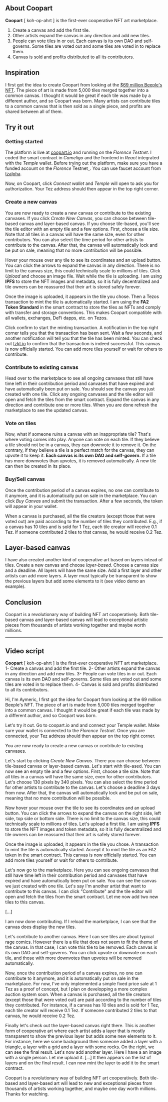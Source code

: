 ## About Coopart

**Coopart** [ koh-op-ahrt ] is the first-ever cooperative NFT art marketplace. 
1. Create a canvas and add the first tile.
2. Other artists expand the canvas in any direction and add new tiles.
3. People can vote tiles in or out. Each canvas is its own DAO and self-governs. Some tiles are voted out and some tiles are voted in to replace them.
4. Canvas is sold and profits distributed to all its contributors.

## Inspiration

I first got the idea to create Coopart from looking at the [$69 million Beeple's NFT](https://www.theverge.com/2021/3/11/22325054/beeple-christies-nft-sale-cost-everydays-69-million). The piece of art is made from 5,000 tiles merged together into a common canvas. I thought it would be great if each tile was made by a different author, and so Coopart was born. Many artists can contribute tiles to a common canvas that is then sold as a single piece, and profits are shared between all of them.

## Try it out

### Getting started

The platform is live at [coopart.io](https://coopart.io) and running on the _Florence Testnet_. I coded the smart contract in _Cameligo_ and the frontend in _React_ integrated with the _Temple_ wallet. Before trying out the platform, make sure you have a funded account on the _Florence_ Testnet_. You can use faucet account from [tzalpha](https://faucet.tzalpha.net/). 

Now, on Coopart, click _Connect wallet_ and _Temple_ will open to ask you for authorization. Your Tez address should then appear in the top right corner.

### Create a new canvas

You are now ready to create a new canvas or contribute to the existing canvases. If you click _Create New Canvas_, you can choose between tile-based canvas and layer-based canvas. If you choose tile-based, you'll see the tile editor with an empty tile and a few options. First, choose a tile size. Note that all tiles in a canvas will have the same size, even for other contributors. You can also select the time period for other artists to contribute to the canvas. After that, the canvas will automatically lock and be put on sale, meaning that no more contribution will be possible.

Hover your mouse over any tile to see its coordinates and an upload button. You can click the arrows to expand the canvas in any direction. There is no limit to the canvas size, this could technically scale to millions of tiles. Click _Upload_ and choose an image file. Wait while the tile is uploading. I am using **IPFS** to store the NFT images and metadata, so it is fully decentralized and tile owners can be reassured that their art is stored safely forever.

Once the image is uploaded, it appears in the tile you chose. Then a Tezos transaction to mint the tile is automatically started. I am using the **FA2 Token Standard** in the smart contract to store the tiles as NFTs and comply with transfer and storage conventions. This makes Coopart compatible with all wallets, exchanges, DeFi dapps, etc. on Tezos.

Click confirm to start the minting transaction. A notification in the top right corner tells you that the transaction has been sent. Wait a few seconds, and another notification will tell you that the tile has been minted. You can check out [tzkt.io](https://florencenet.tzkt.io/KT1Uh5vynfwspSRhDvaBprxa3vLbHToG1gqT/operations/) to confirm that the transaction is indeed successful. This canvas is now officially started. You can add more tiles yourself or wait for others to contribute. 

### Contribute to existing canvas

Head over to the marketplace to see all ongoing canvases that still have time left in their contribution period and canvases that have expired and have automatically been put on sale. You should see the canvas you just created with one tile. Click any ongoing canvases and the tile editor will open and fetch the tiles from the smart contract. Expand the canvas in any direction and contribute one or more tiles. When you are done refresh the marketplace to see the updated canvas.

### Vote on tiles

Now, what if someone ruins a canvas with an inappropriate tile? That's where voting comes into play. Anyone can vote on each tile. If they believe a tile should not be in a canvas, they can downvote it to remove it. On the contrary, if they believe a tile is a perfect match for the canvas, they can upvote it to keep it. **Each canvas is its own DAO and self-govern.** If a tile has more downvotes than upvotes, it is removed automatically. A new tile can then be created in its place.

### Buy/Sell canvas

Once the contribution period of a canvas expires, no one can contribute to it anymore, and it is automatically put on sale in the marketplace. You can click _Buy Canvas_ and submit the transaction. After a few seconds, the token will appear in your wallet.

When a canvas is purchased, all the tile creators (except those that were voted out) are paid according to the number of tiles they contributed. E.g., if a canvas has 10 tiles and is sold for 1 Tez, each tile creator will receive 0.1 Tez. If someone contributed 2 tiles to that canvas, he would receive 0.2 Tez.

## Layer-based canvas

I have also created another kind of cooperative art based on layers intead of tiles. Create a new canvas and choose _layer-based_. Choose a canvas size and a deadline. All layers will have the same size. Add a first layer and other artists can add more layers. A layer must typically be transparent to show the previous layers but add some elements to it (see video demo an example).

## Conclusion

Coopart is a revolutionary way of building NFT art cooperatively. Both tile-based canvas and layer-based canvas will lead to exceptional artistic pieces from thousands of artists working together and maybe worth millions.



----------------------------

## Video script

**Coopart** [ koh-op-ahrt ] is the first-ever cooperative NFT art marketplace. 
1- Create a canvas and add the first tile.
2- Other artists expand the canvas in any direction and add new tiles.
3- People can vote tiles in or out. Each canvas is its own DAO and self-governs. Some tiles are voted out and some tiles are voted in to replace them.
4- Canvas is sold and profits distributed to all its contributors.

Hi, I'm Aymeric, I first got the idea for Coopart from looking at the 69 million Beeple's NFT. The piece of art is made from 5,000 tiles merged together into a common canvas. I thought it would be great if each tile was made by a different author, and so Coopart was born. 

Let's try it out. Go to coopart.io and and connect your Temple wallet. Make sure your wallet is connected to the _Florence Testnet_. Once you are connected, your Tez address should then appear on the top right corner.

You are now ready to create a new canvas or contribute to existing canvases. 

Let's start by clicking _Create New Canvas_. There you can choose between tile-based canvas or layer-based canvas. Let's start with tile-ased. You can now see an empty tile and a few options. First, choose a tile size. Note that all tiles in a canvas will have the same size, even for other contributors. Let's choose 130 pixels by 340 pixels. You can also select the time period for other artists to contribute to the canvas. Let's choose a deadline 3 days from now. After that, the canvas will automatically lock and be put on sale, meaning that no more contribution will be possible.

Now hover your mouse over the tile to see its coordinates and an upload button. You can click the arrows to expand the canvas on the right side, left side, top side or bottom side. There is no limit to the canvas size, this could technically scale to millions of tiles. Let's upload a first tile.
I am using **IPFS** to store the NFT images and token metadata, so it is fully decentralized and tile owners can be reassured that their art is safely stored forever.

Once the image is uploaded, it appears in the tile you chose. A transaction to mint the tile is automatically started. Accept it to mint the tile as an FA2 token in the smart contract. This canvas is now officially started. You can add more tiles yourself or wait for others to contribute. 

Let's now go to the marketplace. Here you can see ongoing canvases that still have time left in their contribution period and canvases that have expired and have automatically been put on sale. You can see the canvas we just created with one tile. Let's say I'm another artist that want to contribute to this canvas. I can click "Contribute" and the tile editor will open and fetch the tiles from the smart contract. Let me now add two new tiles to this canvas.

[...]

I am now done contributing. If I reload the marketplace, I can see that the canvas does display the new tiles.

Let's contribute to another canvas. Here I can see tiles are about typical rage comics. However there is a tile that does not seem to fit the theme of the canvas. In that case, I can vote this tile to be removed. Each canvas is its own DAO and self-governs. You can click upvote or downvote on each tile, and those with more downvotes than upvotes will be removed automatically.

Now, once the contribution period of a canvas expires, no one can contribute to it anymore, and it is automatically put on sale in the marketplace. For now, I've only implemented a simple fixed price sale at 1 Tez as a proof of concept, but I plan on developping a more complex auction system soon. When a canvas is purchased, all the tile creators (except those that were voted out) are paid according to the number of tiles they contributed. For instance, if a canvas has 10 tiles and is sold for 1 Tez, each tile creator will receive 0.1 Tez. If someone contributed 2 tiles to that canvas, he would receive 0.2 Tez.

Finally let's check out the layer-based canvas right there. This is another form of cooperative art where each artist adds a layer that is mostly transparent to show the previous layer but adds some new elements to it. For instance, here we some background then someone added a layer with a triangle, a layer with a grid and a layer with some rocks. On the right, we can see the final result. Let's now add another layer. Here I have a an image with a single person. Let me upload it. [...] It then appears on the list of layers and on the final result. I can now mint the layer to add it to the smart contract.

Coopart is a revolutionary way of building NFT art cooperatively. Both tile-based and layer-based art will lead to new and exceptional pieces from thousands of artists working together, and maybe one day worth millions. Thanks for watching.
